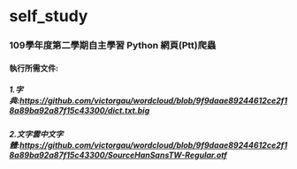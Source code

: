 # self_study
### 109學年度第二學期自主學習 Python 網頁(Ptt)爬蟲

#### 執行所需文件:

##### 1.字典:https://github.com/victorgau/wordcloud/blob/9f9daae89244612ce2f18a89ba92a87f15c43300/dict.txt.big

##### 2.文字雲中文字體:https://github.com/victorgau/wordcloud/blob/9f9daae89244612ce2f18a89ba92a87f15c43300/SourceHanSansTW-Regular.otf
